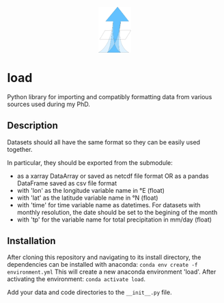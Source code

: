 <p align="center" width="100%">
    <img width="15%" src="figures/load_logo.png">
</p>

# load

Python library for importing and compatibly formatting data from various sources used during my PhD.

## Description

Datasets should all have the same format so they can be easily used together.

In particular, they should be exported from the submodule:

- as a xarray DataArray or saved as netcdf file format OR as a pandas DataFrame saved as csv file format
- with 'lon' as the longitude variable name in °E (float)
- with 'lat' as the latitude variable name in °N (float)
- with 'time' for time variable name as datetimes. For datasets with monthly resolution, the date should be set to the begining of the month
- with 'tp' for the variable name for total precipitation in mm/day (float)

## Installation

After cloning this repository and navigating to its install directory, the dependencies can be installed with anaconda: `conda env create -f environment.yml` This will create a new anaconda environment 'load'. After activating the environment: `conda activate load`.

Add your data and code directories to the `__init__.py` file.
